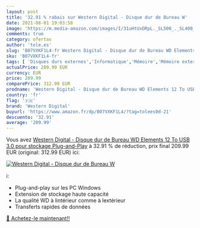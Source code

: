 ```yaml
---
layout: post
title: '32.91 % rabais sur Western Digital - Disque dur de Bureau W'
date: 2021-08-01 19:03:58
image: 'https://m.media-amazon.com/images/I/31uHtUxDRpL._SL500_._SL400_.jpg'
comments: true
category: ofertas
author: 'tole.es'
slug: 'B07VXKF1L4-fr Western Digital - Disque dur de Bureau WD Elements 12 To...'
sku: 'B07VXKF1L4-fr'
tags: [ 'Disques durs externes','Informatique','Mémoire','Mémoire externe','western digital', ]
actualPrice: 209.99 EUR
currency: EUR
price: 209.99
comparePrice: 312.99 EUR
prodname: 'Western Digital - Disque dur de Bureau WD Elements 12 To USB 3.0 pour stockage Plug-and-Play'
country: 'fr'
flag: '🇫🇷'
brand: 'Western Digital'
buyurl: 'https://www.amazon.fr/dp/B07VXKF1L4/?tag=tolees0d-21'
descuento: '32.91'
average: '209.99'
---
```


Vous avez [Western Digital - Disque dur de Bureau WD Elements 12 To USB 3.0 pour stockage Plug-and-Play](https://www.amazon.fr/dp/B07VXKF1L4/?tag=tolees0d-21)  à  32.91 % de réduction, prix final  209.99 EUR (original: 312.99 EUR) ici:

[![Western Digital - Disque dur de Bureau W](https://m.media-amazon.com/images/I/31uHtUxDRpL._SL500_._SL400_.jpg)](https://www.amazon.fr/dp/B07VXKF1L4/?tag=tolees0d-21)

ℹ️:

- Plug-and-play sur les PC Windows
- Extension de stockage haute capacité
- La qualité WD à lintérieur comme à lextérieur
- Transferts rapides de données

[🛒 Achetez-le maintenant!!](https://www.amazon.fr/dp/B07VXKF1L4/?tag=tolees0d-21)
